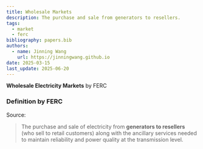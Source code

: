 ```yaml
---
title: Wholesale Markets
description: The purchase and sale from generators to resellers.
tags:
  - market
  - ferc
bibliography: papers.bib
authors:
  - name: Jinning Wang
    url: https://jinningwang.github.io
date: 2025-03-15
last_update: 2025-06-20
---
```


**Wholesale Electricity Markets** <d-cite key="ferc2020glossary"></d-cite> by FERC

### Definition by FERC

Source: <d-cite key="ferc2020glossary"></d-cite>

> The purchase and sale of electricity from **generators to resellers** (who sell to retail customers) along with the ancillary services needed to maintain reliability and power quality at the transmission level.

